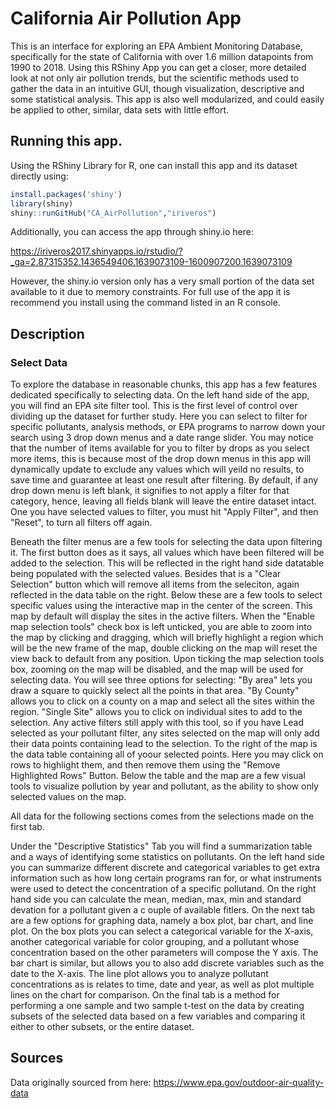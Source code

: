 # California Air Pollution App

This is an interface for exploring an EPA Ambient Monitoring Database, specifically for the state of California with over 1.6 million datapoints from 1990 to 2018. Using this RShiny App you can get a closer, more detailed look at not only air pollution trends, but the scientific methods used to gather the data in an intuitive GUI, though visualization, descriptive and some statistical analysis. This app is also well modularized, and could easily be applied to other, similar, data sets with little effort.

## Running this app.
Using the RShiny Library for R, one can install this app and its dataset directly using:
```R
install.packages('shiny')
library(shiny)
shiny::runGitHub("CA_AirPollution","iriveros")
```
Additionally, you can access the app through shiny.io here:

https://iriveros2017.shinyapps.io/rstudio/?_ga=2.87315352.1436549406.1639073109-1600907200.1639073109

However, the shiny.io version only has a very small portion of the data set available to it due to memory constraints. For full use of the app it is recommend you install using the command listed in an R console.

## Description
### Select Data
To explore the database in reasonable chunks, this app has a few features dedicated specifically to selecting data. On the left hand side of the app, you will find an EPA site filter tool. This is the first level of control over dividing up the dataset for further study. Here you can select to filter for specific pollutants, analysis methods, or EPA programs to narrow down your search using 3 drop down menus and a date range slider. You may notice that the number of items available for you to filter by drops as you select more items, this is because most of the drop down menus in this app will dynamically update to exclude any values which will yeild no results, to save time and guarantee at least one result after filtering. By default, if any drop down menu is left blank, it signifies to not apply a filter for that category, hence, leaving all fields blank will leave the entire dataset intact. One you have selected values to filter, you must hit "Apply Filter", and then "Reset", to turn all filters off again.

Beneath the filter menus are a few tools for selecting the data upon filtering it. The first button does as it says, all values which have been filtered will be added to the selection. This will be reflected in the right hand side datatable being populated with the selected values. Besides that is a "Clear Selection" button which will remove all items from the seleciton, again reflected in the data table on the right. Below these are a few tools to select specific values using the interactive map in the center of the screen. This map by default will display the sites in the active filters. When the "Enable map selection tools" check box is left unticked, you are able to zoom into the map by clicking and dragging, which will briefly highlight a region which will be the new frame of the map, double clicking on the map will reset the view back to default from any position. Upon ticking the map selection tools box, zooming on the map will be disabled, and the map will be used for selecting data. You will see three options for selecting: "By area" lets you draw a square to quickly select all the points in that area. "By County" allows you to click on a county on a map and select all the sites within the region. "Single Site" allows you to click on individual sites to add to the selection. Any active filters still apply with this tool, so if you have Lead selected as your pollutant filter, any sites selected on the map will only add their data points containing lead to the selection. To the right of the map is the data table containing all of yoour selected points. Here you may click on rows to highlight them, and then remove them using the "Remove Highlighted Rows" Button. Below the table and the map are a few visual tools to visualize pollution by year and pollutant, as the ability to show only selected values on the map. 

All data for the following sections comes from the selections made on the first tab.

Under the "Descriptive Statistics" Tab you will find a summarization table and a ways of identifying some statistics on pollutants. On the left hand side you can summarize different discrete and categorical variables to get extra information such as how long certain programs ran for, or what instruments were used to detect the concentration of a specific pollutand. On the right hand side you can calculate the mean, median, max, min and standard devation for a pollutant given a c ouple of available fitlers. 
On the next tab are a few options for graphing data, namely a box plot, bar chart, and line plot. On the box plots you can select a categorical variable for the X-axis, another categorical variable for color grouping, and a pollutant whose concentration based on the other parameters will compose the Y axis. The bar chart is similar, but allows you to also add discrete variables such as the date to the X-axis. The line plot allows you to analyze pollutant concentrations as is relates to time, date and year, as well as plot multiple lines on the chart for comparison. 
On the final tab is a method for performing a one sample and two sample t-test on the data by creating subsets of the selected data based on a few variables and comparing it either to other subsets, or the entire dataset.

## Sources

Data originally sourced from here: https://www.epa.gov/outdoor-air-quality-data

